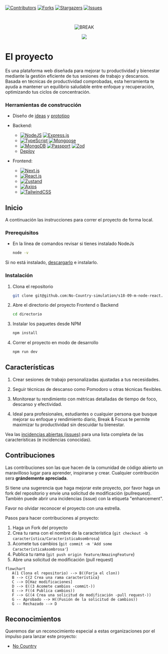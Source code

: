 
<!-- PROJECT SHIELDS -->
<!--
*** I'm using markdown "reference style" links for readability.
*** Reference links are enclosed in brackets [ ] instead of parentheses ( ).
*** See the bottom of this document for the declaration of the reference variables
*** for contributors-url, forks-url, etc. This is an optional, concise syntax you may use.
*** https://www.markdownguide.org/basic-syntax/#reference-style-links
-->

<!-- Aquí iran insignias de github, que serán habilitadas cuando el proyecto esté en público -->

[![Contributors][contributors-shield]][contributors-url]
[![Forks][forks-shield]][forks-url]
[![Stargazers][stars-shield]][stars-url]
[![Issues][issues-shield]][issues-url]




<!-- PROJECT LOGO -->
<br />
<div align="center">

![BREAK](https://github.com/user-attachments/assets/4748959c-aef5-4208-ad96-0caae1e7df35)

  <img src="(https://github.com/user-attachments/assets/7c65989f-ee88-43f2-af1b-4558d1d69be4)
">
    

</div>



<!-- ABOUT THE PROJECT -->
# El proyecto


Es una plataforma web diseñada para mejorar tu productividad y bienestar mediante la gestión eficiente de tus sesiones de trabajo y descansos. Basada en técnicas de productividad comprobadas, esta herramienta te ayuda a mantener un equilibrio saludable entre enfoque y recuperación, optimizando tus ciclos de concentración.


### Herramientas de construcción

* Diseño de [ideas](https://www.figma.com/board/6xpeDZMxKlPqm7xTPzZbfl/Break-and-focus?node-id=1-2&node-type=section&t=SYtaJRCHHtf3fuMa-0) y [prototipo](https://www.figma.com/design/oc2sSuVpy9hgPNTmeg9nlP/Break-and-Focus?node-id=0-1&node-type=canvas&t=rbLVrRumr9ICiAVS-0)

* Backend: 
   * [![NodeJS][NodeJS]][Node-url] [![Express.js][Express.js]][Express-url]
   * [![TypeScript][TypeScript]][TypeScript-url] [![Mongoose][Mongoose]][Mongoose-url] 
   * [![MongoDB][MongoDB]][MongoDB-url] [![Passport][Passport]][Passport-url] [![Zod][Zod]][Zod-url]
   * [Deploy]( )

* Frontend: 
   * [![Next.js][Next.js]][Next-url]
   * [![React.js][React.js]][React-url]
   * [![Zustand][Zustand]][Zustand-url]
   * [![Axios][Axios]][Axios-url]
   * [![TailwindCSS][TailwindCSS]][TailwindCSS-url]

<!-- GETTING STARTED -->
## Inicio

A continuación las instrucciones para correr el proyecto de forma local.

### Prerequisitos

* En la línea de comandos revisar si tienes instalado NodeJs
  ```sh
  node -v
  ```
Si no está instalado, [descargarlo](https://nodejs.org/en) e instalarlo.

### Instalación

1. Clona el repositorio
   ```sh
   git clone git@github.com:No-Country-simulation/s18-09-m-node-react.git
   ```
1. Abre el directorio del proyecto Frontend o Backend
   ```sh
   cd directorio
   ```
   
3. Instalar los paquetes desde NPM
   ```sh
   npm install
   ```
4. Correr el proyecto en modo de desarrollo
   ```js
   npm run dev
   ```


<!-- ROADMAP -->
## Características

1. Crear sesiones de trabajo personalizadas ajustadas a tus necesidades.

2. Seguir técnicas de descanso como Pomodoro u otras técnicas flexibles.

3. Monitorear tu rendimiento con métricas detalladas de tiempo de foco, descanso y efectividad.

4. Ideal para profesionales, estudiantes o cualquier persona que busque mejorar su enfoque y rendimiento diario, Break & Focus te permite maximizar tu productividad sin descuidar tu bienestar.
    

Vea las [incidencias abiertas (issues)](https://github.com/No-Country-simulation/s18-09-m-node-react/issues) para una lista completa de las características (e incidencias conocidas).



<!-- CONTRIBUTING -->
## Contribuciones

Las contribuciones son las que hacen de la comunidad de código abierto un maravilloso lugar para aprender, inspirarse y crear. Cualquier contribución sera **grándemente apreciada**.

Si tiene una sugerencia que haga mejorar este proyecto, por favor haga un fork del repositorio y envíe una solicitud de modificación (pullrequest). También puede abrir una incidencias (issue) con la etiqueta "enhancement".

Favor no olvidar reconocer el proyecto con una estrella. 

Pasos para hacer contribuciones al proyecto:

1. Haga un Fork del proyecto
2. Crea tu rama con el nombre de la característica (`git checkout -b característica/CaracterísticaAsombrosa`)
3. Acomete tus cambios (`git commit -m 'Add some CaracterísticaAsombrosa'`)
4. Publica tu rama (`git push origin feature/AmazingFeature`)
5. Abre una solicitud de modificación (pull request)


```mermaid
flowchart
   A(1 Clona el repositorio) --> B((Forja el clon))
   B --> C{2 Crea una rama característica}
   C --> D[Haz modificaciones]
   D --> E((3 Acomete cambios -commit-))
   E --> F((4 Publica cambios))
   F --> G((4 Crea una solicitud de modificación -pull request-))
   G -- Aprobado --> H((Fusión de la solicitud de cambios))
   G -- Rechazado --> D
```

<!-- ACKNOWLEDGMENTS -->
## Reconocimientos

Queremos dar un reconocimiento especial a estas organizaciones por el impulso para lanzar este proyecto:

* [No Country](https://www.nocountry.tech/)

<!-- MARKDOWN LINKS & IMAGES -->
<!-- https://www.markdownguide.org/basic-syntax/#reference-style-links -->
[contributors-shield]: https://img.shields.io/github/contributors/No-Country-simulation/s18-09-m-node-react.svg?style=for-the-badge
[contributors-url]: https://github.com/No-Country-simulation/s18-09-m-node-react/graphs/contributors
[forks-shield]: https://img.shields.io/github/forks/No-Country-simulation/s18-09-m-node-react.svg?style=for-the-badge
[forks-url]: https://github.com/No-Country-simulation/s18-09-m-node-react/switchmodes/network/members
[stars-shield]: https://img.shields.io/github/stars/No-Country-simulation/s18-09-m-node-react.svg?style=for-the-badge
[stars-url]: https://github.com/No-Country-simulation/s18-09-m-node-react/stargazers
[issues-shield]: https://img.shields.io/github/issues/No-Country-simulation/s18-09-m-node-react.svg?style=for-the-badge
[issues-url]: https://github.com/No-Country-simulation/s18-09-m-node-react/issues

[Next.js]: https://img.shields.io/badge/next.js-000000?style=for-the-badge&logo=nextdotjs&logoColor=white
[Next-url]: https://nextjs.org/
[Vitejs]: https://img.shields.io/badge/vite-%23646CFF.svg?style=for-the-badge&logo=vite&logoColor=white
[NodeJS]: https://img.shields.io/badge/Node.js-43853D?style=for-the-badge&logo=node.js&logoColor=white
[Node-url]: https://nodejs.org/
[Express.js]: https://img.shields.io/badge/Express.js-404D59?style=for-the-badge
[Express-url]: https://expressjs.com/
[TypeScript]: https://img.shields.io/badge/TypeScript-007ACC?style=for-the-badge&logo=typescript&logoColor=white
[TypeScript-url]: https://www.typescriptlang.org/
[Mongoose]: https://img.shields.io/badge/Mongoose-880000?style=for-the-badge&logo=MongoDB&logoColor=white
[Mongoose-url]: https://mongoosejs.com/
[MongoDB]: https://img.shields.io/badge/MongoDB-47A248?style=for-the-badge&logo=mongodb&logoColor=white
[MongoDB-url]: https://www.mongodb.com/
[Passport]: https://img.shields.io/badge/Passport-34E27A?style=for-the-badge&logo=passport&logoColor=white
[Passport-url]: https://www.passportjs.org/
[Zod]: https://img.shields.io/badge/Zod-5B8DBD?style=for-the-badge
[Zod-url]: https://zod.dev/
[Next.js]: https://img.shields.io/badge/Next.js-000000?style=for-the-badge&logo=nextdotjs&logoColor=white
[Next-url]: https://nextjs.org/
[React.js]: https://img.shields.io/badge/React-20232A?style=for-the-badge&logo=react&logoColor=61DAFB
[React-url]: https://reactjs.org/
[Zustand]: https://img.shields.io/badge/Zustand-005570?style=for-the-badge&logo=zustand&logoColor=white
[Zustand-url]: https://zustand-demo.pmnd.rs/
[Axios]: https://img.shields.io/badge/Axios-5A29E4?style=for-the-badge&logo=axios&logoColor=white
[Axios-url]: https://axios-http.com/
[TailwindCSS]: https://img.shields.io/badge/TailwindCSS-38B2AC?style=for-the-badge&logo=tailwind-css&logoColor=white
[TailwindCSS-url]: https://tailwindcss.com/
